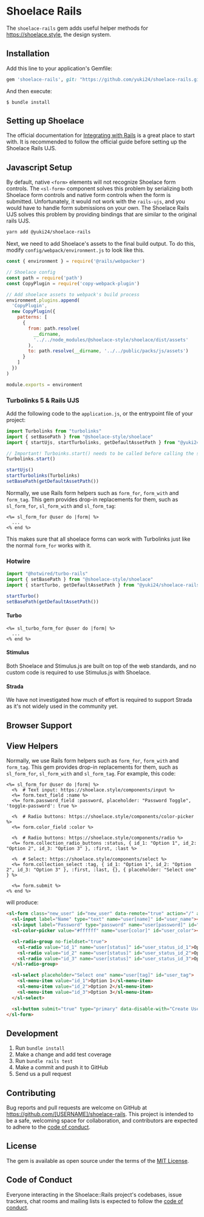 # Shoelace Rails

The `shoelace-rails` gem adds useful helper methods for https://shoelace.style, the design system.

## Installation

Add this line to your application's Gemfile:

```ruby
gem 'shoelace-rails', git: "https://github.com/yuki24/shoelace-rails.git"
```

And then execute:

```
$ bundle install
```

## Setting up Shoelace

The official documentation for [Integrating with Rails](https://shoelace.style/tutorials/integrating-with-rails) is a
great place to start with. It is recommended to follow the official guide before setting up the Shoelace Rails UJS.

## Javascript Setup

By default, native `<form>` elements will not recognize Shoelace form controls. The `<sl-form>` component solves this
problem by serializing both Shoelace form controls and native form controls when the form is submitted. Unfortunately,
it would not work with the `rails-ujs`, and you would have to handle form submissions on your own. The Shoelace
Rails UJS solves this problem by providing bindings that are similar to the original rails UJS.

```sh
yarn add @yuki24/shoelace-rails
```

Next, we need to add Shoelace's assets to the final build output. To do this, modify `config/webpack/environment.js`
to look like this.

```js
const { environment } = require('@rails/webpacker')

// Shoelace config
const path = require('path')
const CopyPlugin = require('copy-webpack-plugin')

// Add shoelace assets to webpack's build process
environment.plugins.append(
  'CopyPlugin',
  new CopyPlugin({
    patterns: [
      {
        from: path.resolve(
          __dirname,
          '../../node_modules/@shoelace-style/shoelace/dist/assets'
        ),
        to: path.resolve(__dirname, '../../public/packs/js/assets')
      }
    ]
  })
)

module.exports = environment
```

### Turbolinks 5 & Rails UJS

Add the following code to the `application.js`, or the entrypoint
file of your project:

```js
import Turbolinks from "turbolinks"
import { setBasePath } from "@shoelace-style/shoelace"
import { startUjs, startTurbolinks, getDefaultAssetPath } from "@yuki24/shoelace-rails"

// Important! Turboinks.start() needs to be called before calling the startTurbolinks function:
Turbolinks.start()

startUjs()
startTurbolinks(Turbolinks)
setBasePath(getDefaultAssetPath())
```

Normally, we use Rails form helpers such as `form_for`, `form_with` and `form_tag`. This gem provides drop-in
replacements for them, such as `sl_form_for`, `sl_form_with` and `sl_form_tag`:

```erb
<%= sl_form_for @user do |form| %>
  ...
<% end %>
```

This makes sure that all shoelace forms can work with Turbolinks just like the normal `form_for` works with it. 

### Hotwire

```js
import "@hotwired/turbo-rails"
import { setBasePath } from "@shoelace-style/shoelace"
import { startTurbo, getDefaultAssetPath } from "@yuki24/shoelace-rails"

startTurbo()
setBasePath(getDefaultAssetPath())
```

#### Turbo

```erb
<%= sl_turbo_form_for @user do |form| %>
  ...
<% end %>
```

#### Stimulus

Both Shoelace and Stimulus.js are built on top of the web standards, and no custom code is required to use
Stimulus.js with Shoelace.

#### Strada

We have not investigated how much of effort is required to support Strada as it's not widely used in the community
yet.

## Browser Support

## View Helpers

Normally, we use Rails form helpers such as `form_for`, `form_with` and `form_tag`. This gem provides drop-in
replacements for them, such as `sl_form_for`, `sl_form_with` and `sl_form_tag`. For example, this code:

```erb
<%= sl_form_for @user do |form| %>
  <%  # Text input: https://shoelace.style/components/input %>
  <%= form.text_field :name %>
  <%= form.password_field :password, placeholder: "Password Toggle", 'toggle-password': true %>

  <%  # Radio buttons: https://shoelace.style/components/color-picker %>
  <%= form.color_field :color %>

  <%  # Radio buttons: https://shoelace.style/components/radio %>
  <%= form.collection_radio_buttons :status, { id_1: "Option 1", id_2: "Option 2", id_3: "Option 3" }, :first, :last %>

  <%  # Select: https://shoelace.style/components/select %>
  <%= form.collection_select :tag, { id_1: "Option 1", id_2: "Option 2", id_3: "Option 3" }, :first, :last, {}, { placeholder: "Select one" } %>

  <%= form.submit %>
<% end %>
```

will produce:

```html
<sl-form class="new_user" id="new_user" data-remote="true" action="/" accept-charset="UTF-8" method="post">
  <sl-input label="Name" type="text" name="user[name]" id="user_name"></sl-input>
  <sl-input label="Password" type="password" name="user[password]" id="user_password"></sl-input>
  <sl-color-picker value="#ffffff" name="user[color]" id="user_color"></sl-color-picker>

  <sl-radio-group no-fieldset="true">
    <sl-radio value="id_1" name="user[status]" id="user_status_id_1">Option 1</sl-radio>
    <sl-radio value="id_2" name="user[status]" id="user_status_id_2">Option 2</sl-radio>
    <sl-radio value="id_3" name="user[status]" id="user_status_id_3">Option 3</sl-radio>
  </sl-radio-group>

  <sl-select placeholder="Select one" name="user[tag]" id="user_tag">
    <sl-menu-item value="id_1">Option 1</sl-menu-item>
    <sl-menu-item value="id_2">Option 2</sl-menu-item>
    <sl-menu-item value="id_3">Option 3</sl-menu-item>
  </sl-select>

  <sl-button submit="true" type="primary" data-disable-with="Create User">Create User</sl-button>
</sl-form>
```

## Development

 1. Run `bundle install`
 2. Make a change and add test coverage
 3. Run `bundle rails test`
 4. Make a commit and push it to GitHub
 5. Send us a pull request

## Contributing

Bug reports and pull requests are welcome on GitHub at https://github.com/[USERNAME]/shoelace-rails. This project is
intended to be a safe, welcoming space for collaboration, and contributors are expected to adhere to the
[code of conduct](https://github.com/[USERNAME]/shoelace-rails/blob/master/CODE_OF_CONDUCT.md).

## License

The gem is available as open source under the terms of the [MIT License](https://opensource.org/licenses/MIT).

## Code of Conduct

Everyone interacting in the Shoelace::Rails project's codebases, issue trackers, chat rooms and mailing lists is
expected to follow the [code of conduct](https://github.com/[USERNAME]/shoelace-rails/blob/master/CODE_OF_CONDUCT.md).

